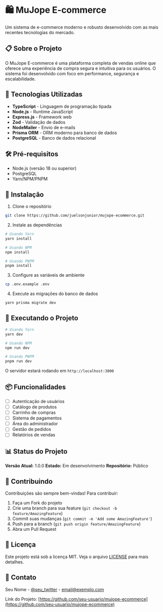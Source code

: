 # 🛍️ MuJope E-commerce

Um sistema de e-commerce moderno e robusto desenvolvido com as mais recentes tecnologias do mercado.

## 📋 Sobre o Projeto

O MuJope E-commerce é uma plataforma completa de vendas online que oferece uma experiência de compra segura e intuitiva para os usuários. O sistema foi desenvolvido com foco em performance, segurança e escalabilidade.

## 🚀 Tecnologias Utilizadas

- **TypeScript** - Linguagem de programação tipada
- **Node.js** - Runtime JavaScript
- **Express.js** - Framework web
- **Zod** - Validação de dados
- **NodeMailer** - Envio de e-mails
- **Prisma ORM** - ORM moderno para banco de dados
- **PostgreSQL** - Banco de dados relacional

## 🛠️ Pré-requisitos

- Node.js (versão 18 ou superior)
- PostgreSQL
- Yarn/NPM/PNPM

## 🔧 Instalação

1. Clone o repositório
```bash
git clone https://github.com/juelsonjunior/mujope-ecommerce.git
```

2. Instale as dependências
```bash
# Usando Yarn
yarn install

# Usando NPM
npm install

# Usando PNPM
pnpm install
```

3. Configure as variáveis de ambiente
```bash
cp .env.example .env
```

4. Execute as migrações do banco de dados
```bash
yarn prisma migrate dev
```

## 🚀 Executando o Projeto

```bash
# Usando Yarn
yarn dev

# Usando NPM
npm run dev

# Usando PNPM
pnpm run dev
```

O servidor estará rodando em `http://localhost:3000`

## 📦 Funcionalidades

- [ ] Autenticação de usuários
- [ ] Catálogo de produtos
- [ ] Carrinho de compras
- [ ] Sistema de pagamentos
- [ ] Área do administrador
- [ ] Gestão de pedidos
- [ ] Relatórios de vendas

## 📊 Status do Projeto

**Versão Atual:** 1.0.0
**Estado:** Em desenvolvimento
**Repositório:** Público

## 🤝 Contribuindo

Contribuições são sempre bem-vindas! Para contribuir:

1. Faça um Fork do projeto
2. Crie uma branch para sua feature (`git checkout -b feature/AmazingFeature`)
3. Commit suas mudanças (`git commit -m 'Add some AmazingFeature'`)
4. Push para a branch (`git push origin feature/AmazingFeature`)
5. Abra um Pull Request

## 📝 Licença

Este projeto está sob a licença MIT. Veja o arquivo [LICENSE](LICENSE) para mais detalhes.

## 📧 Contato

Seu Nome - [@seu_twitter](https://twitter.com/seu_twitter) - email@exemplo.com

Link do Projeto: [https://github.com/seu-usuario/mujope-ecommerce](https://github.com/seu-usuario/mujope-ecommerce)
